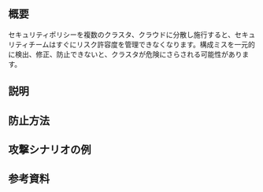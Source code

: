 ## 概要

セキュリティポリシーを複数のクラスタ、クラウドに分散し施行すると、セキュリティチームはすぐにリスク許容度を管理できなくなります。構成ミスを一元的に検出、修正、防止できないと、クラスタが危険にさらされる可能性があります。

## 説明

## 防止方法

## 攻撃シナリオの例

## 参考資料
